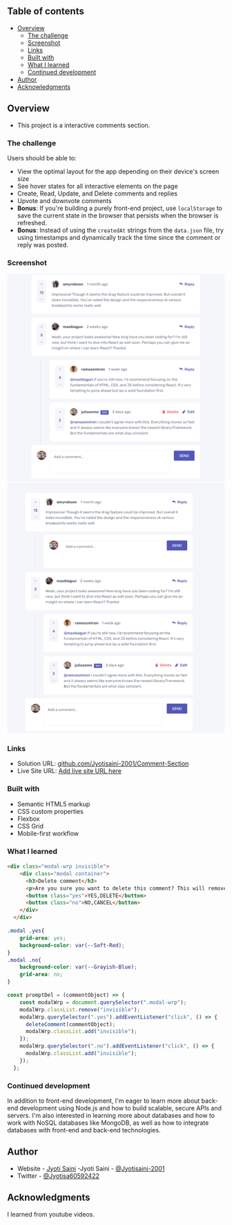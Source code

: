 
## Table of contents

- [Overview](#overview)
  - [The challenge](#the-challenge)
  - [Screenshot](#screenshot)
  - [Links](#links)
  - [Built with](#built-with)
  - [What I learned](#what-i-learned)
  - [Continued development](#continued-development)
- [Author](#author)
- [Acknowledgments](#acknowledgments)



## Overview
- This project is a interactive comments section.

### The challenge

Users should be able to:

- View the optimal layout for the app depending on their device's screen size
- See hover states for all interactive elements on the page
- Create, Read, Update, and Delete comments and replies
- Upvote and downvote comments
- **Bonus**: If you're building a purely front-end project, use `localStorage` to save the current state in the browser that persists when the browser is refreshed.
- **Bonus**: Instead of using the `createdAt` strings from the `data.json` file, try using timestamps and dynamically track the time since the comment or reply was posted.

### Screenshot

![](./ScreenSot2.png)
![](./ScreenShot3.png)
### Links

- Solution URL: [github.com/Jyotisaini-2001/Comment-Section](https://your-solution-url.com)
- Live Site URL: [Add live site URL here](https://your-live-site-url.com)

### Built with

- Semantic HTML5 markup
- CSS custom properties
- Flexbox
- CSS Grid
- Mobile-first workflow




### What I learned

```html
<div class="modal-wrp invisible">
    <div class="modal container">
      <h3>Delete comment</h3>
      <p>Are you sure you want to delete this comment? This will remove the comment and cant be undone</p>
      <button class="yes">YES,DELETE</button>
      <button class="no">NO,CANCEL</button>
    </div>
  </div>

```
```css
.modal .yes{
    grid-area: yes;
    background-color: var(--Soft-Red);
}
.modal .no{
    background-color: var(--Grayish-Blue);
    grid-area: no;
}
```
```js
const promptDel = (commentObject) => {
    const modalWrp = document.querySelector(".modal-wrp");
    modalWrp.classList.remove("invisible");
    modalWrp.querySelector(".yes").addEventListener("click", () => {
      deleteComment(commentObject);
      modalWrp.classList.add("invisible");
    });
    modalWrp.querySelector(".no").addEventListener("click", () => {
      modalWrp.classList.add("invisible");
    });
  };
```



### Continued development

In addition to front-end development, I'm eager to learn more about back-end development using Node.js and how to build scalable, secure APIs and servers.
I'm also interested in learning more about databases and how to work with NoSQL databases like MongoDB, as well as how to integrate databases with front-end and back-end technologies.



## Author

- Website - [Jyoti Saini](https://jyotisaini-2001.github.io/Portfolio/)
-Jyoti Saini - [@Jyotisaini-2001](https://github.com/Jyotisaini-2001s)
- Twitter - [@Jyotisa60592422](https://twitter.com/Jyotisa60592422)



## Acknowledgments
I learned from youtube videos.


